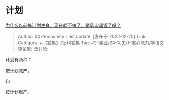 # 计划
[为什么以前搞计划生育，现在就不搞了，是承认错误了吗？](https://www.zhihu.com/question/66298996/answer/2815720919)

> Author: #0-Anonymity
> Last update: [发布于 2022-12-25]
> Link:
> Category: #【答集】/社科答集
> Tag: #2-事业/2A-功夫/1-核心能力/学语文
> 评论区:
> 泛讨论:

计划有两种：

按计划减产，

和

按计划增产。
